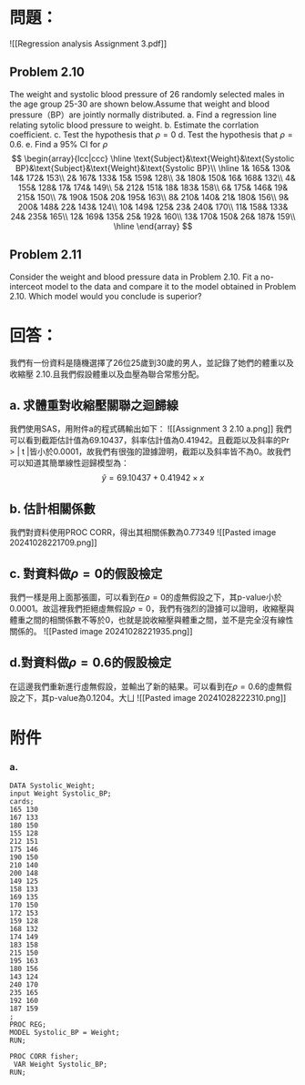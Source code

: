 # 問題：
![[Regression analysis Assignment 3.pdf]]
## Problem 2.10
The weight and systolic blood pressure of 26 randomly selected males in the age group 25-30 are shown below.Assume that weight and blood pressure（BP）are jointly normally distributed.
a. Find a regression line relating sytolic blood pressure to weight.
b. Estimate the corrlation coefficient.
c. Test the hypothesis that $\rho=0$
d. Test the hypothesis that $\rho=0.6$.
e. Find a 95% CI for $\rho$
$$
\begin{array}{lcc|ccc}
\hline
\text{Subject}&\text{Weight}&\text{Systolic BP}&\text{Subject}&\text{Weight}&\text{Systolic BP}\\
\hline
1& 165& 130& 14& 172& 153\\ 
2& 167& 133& 15& 159& 128\\ 
3& 180& 150& 16& 168& 132\\ 
4& 155& 128& 17& 174& 149\\ 
5& 212& 151& 18& 183& 158\\ 
6& 175& 146& 19& 215& 150\\ 
7& 190& 150& 20& 195& 163\\ 
8& 210& 140& 21& 180& 156\\ 
9& 200& 148& 22& 143& 124\\ 
10& 149& 125& 23& 240& 170\\ 
11& 158& 133& 24& 235& 165\\ 
12& 169& 135& 25& 192& 160\\ 
13& 170& 150& 26& 187& 159\\ 
\hline
\end{array}
$$
## Problem 2.11
Consider the weight and blood pressure data in Problem 2.10. Fit a no-interceot model to the data and compare it to the model obtained in Problem 2.10. Which model would you conclude is superior?
# 回答：
我們有一份資料是隨機選擇了26位25歲到30歲的男人，並記錄了她們的體重以及收縮壓
2.10.且我們假設體重以及血壓為聯合常態分配。
## a. 求體重對收縮壓關聯之迴歸線
我們使用SAS，用附件a的程式碼輸出如下：
![[Assignment 3 2.10 a.png]]
我們可以看到截距估計值為69.10437，斜率估計值為0.41942。且截距以及斜率的Pr > | t |皆小於0.0001，故我們有很強的證據證明，截距以及斜率皆不為0。故我們可以知道其簡單線性迴歸模型為：
$$
\hat{y}=69.10437+0.41942\times x
$$
## b. 估計相關係數
我們對資料使用PROC CORR，得出其相關係數為0.77349
![[Pasted image 20241028221709.png]]
## c. 對資料做$\rho=0$的假設檢定
我們一樣是用上面那張圖，可以看到在$\rho=0$的虛無假設之下，其p-value小於0.0001。故這裡我們拒絕虛無假設$\rho=0$，我們有強烈的證據可以證明，收縮壓與體重之間的相關係數不等於0，也就是說收縮壓與體重之間，並不是完全沒有線性關係的。
![[Pasted image 20241028221935.png]]
## d.對資料做$\rho=0.6$的假設檢定
在這邊我們重新進行虛無假設，並輸出了新的結果。可以看到在$\rho=0.6$的虛無假設之下，其p-value為0.1204。大ㄩ
![[Pasted image 20241028222310.png]]
# 附件
### a.
```SAS
DATA Systolic_Weight;
input Weight Systolic_BP;
cards;
165 130
167 133
180 150
155 128
212 151
175 146
190 150
210 140
200 148
149 125
158 133
169 135
170 150
172 153
159 128
168 132
174 149
183 158
215 150
195 163
180 156
143 124
240 170
235 165
192 160
187 159
;
PROC REG;
MODEL Systolic_BP = Weight;
RUN;

PROC CORR fisher;
 VAR Weight Systolic_BP;
RUN;
```
